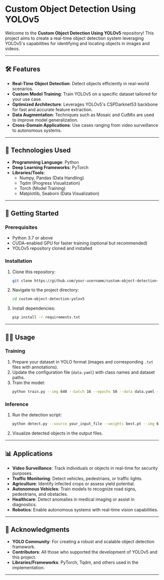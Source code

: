 # Custom Object Detection Using YOLOv5

Welcome to the **Custom Object Detection Using YOLOv5** repository! This project aims to create a real-time object detection system leveraging YOLOv5's capabilities for identifying and locating objects in images and videos. 

---

## 🛠️ Features

- **Real-Time Object Detection**: Detect objects efficiently in real-world scenarios.  
- **Custom Model Training**: Train YOLOv5 on a specific dataset tailored for your use case.  
- **Optimized Architecture**: Leverages YOLOv5's CSPDarknet53 backbone for fast and accurate feature extraction.  
- **Data Augmentation**: Techniques such as Mosaic and CutMix are used to improve model generalization.  
- **Cross-Domain Applications**: Use cases ranging from video surveillance to autonomous systems.  

---

## 🧰 Technologies Used

- **Programming Language**: Python  
- **Deep Learning Frameworks**: PyTorch  
- **Libraries/Tools**: 
  - Numpy, Pandas (Data Handling)
  - Tqdm (Progress Visualization)
  - Torch (Model Training)
  - Matplotlib, Seaborn (Data Visualization)

---

## 🚀 Getting Started

### Prerequisites

- Python 3.7 or above  
- CUDA-enabled GPU for faster training (optional but recommended)  
- YOLOv5 repository cloned and installed  

### Installation

1. Clone this repository:  
   ```bash
   git clone https://github.com/your-username/custom-object-detection-yolov5.git
   ```
2. Navigate to the project directory:  
   ```bash
   cd custom-object-detection-yolov5
   ```
3. Install dependencies:  
   ```bash
   pip install -r requirements.txt
   ```

---

## 🏃‍♂️ Usage

### Training

1. Prepare your dataset in YOLO format (images and corresponding `.txt` files with annotations).  
2. Update the configuration file (`data.yaml`) with class names and dataset paths.  
3. Train the model:  
   ```bash
   python train.py --img 640 --batch 16 --epochs 50 --data data.yaml --cfg yolov5s.yaml --weights yolov5s.pt
   ```

### Inference

1. Run the detection script:  
   ```bash
   python detect.py --source your_input_file --weights best.pt --img 640
   ```
2. Visualize detected objects in the output files.

---

## 📊 Applications

- **Video Surveillance**: Track individuals or objects in real-time for security purposes.  
- **Traffic Monitoring**: Detect vehicles, pedestrians, or traffic lights.  
- **Agriculture**: Identify infected crops or assess yield potential.  
- **Autonomous Vehicles**: Train models to recognize road signs, pedestrians, and obstacles.  
- **Healthcare**: Detect anomalies in medical imaging or assist in diagnostics.  
- **Robotics**: Enable autonomous systems with real-time vision capabilities.  

---

## 🌟 Acknowledgments

- **YOLO Community**: For creating a robust and scalable object detection framework.  
- **Contributors**: All those who supported the development of YOLOv5 and this project.  
- **Libraries/Frameworks**: PyTorch, Tqdm, and others used in the implementation.

--- 

